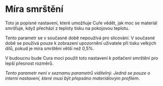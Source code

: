 Míra smrštění
====
Toto je popisné nastavení, které umožňuje Cuře vědět, jak moc se materiál smršťuje, když přechází z teploty tisku na pokojovou teplotu.

Tento parametr se v současné době nepoužívá pro slicování. V současné době se používá pouze k zobrazení upozornění uživatele při tisku velkých dílů, pokud je míra smrštění větší než 0,5%.

V budoucnu bude Cura moci použít toto nastavení k potlačení smrštění pro lepší přesnost rozměrů.

*Tento parametr není v seznamu parametrů viditelný. Jedná se pouze o interní nastavení, které musí být přepsáno materiálovým profilem.*
